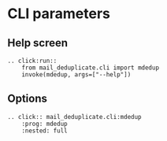 # CLI parameters

## Help screen

```{eval-rst}
.. click:run::
    from mail_deduplicate.cli import mdedup
    invoke(mdedup, args=["--help"])
```

## Options

```{eval-rst}
.. click:: mail_deduplicate.cli:mdedup
    :prog: mdedup
    :nested: full
```
